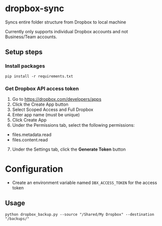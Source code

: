 # dropbox-sync
Syncs entire folder structure from Dropbox to local machine

Currently only supports individual Dropbox accounts and not Business/Team accounts.

## Setup steps

### Install packages
```
pip install -r requirements.txt
```

### Get Dropbox API access token 

1. Go to https://dropbox.com/developers/apps
2. Click the Create App button
3. Select Scoped Access and Full Dropbox 
4. Enter app name (must be unique)
5. Click Create App
6. Under the Permissions tab, select the following permissions:
- files.metadata.read
- files.content.read
7. Under the Settings tab, click the **Generate Token** button

# Configuration

- Create an environment variable named `DBX_ACCESS_TOKEN` for the access token 

## Usage

```
python dropbox_backup.py --source "/Shared/My Dropbox" --destination "/backups/"
```

